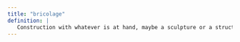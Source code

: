 ```yaml
---
title: "bricolage"
definition: |
   Construction with whatever is at hand, maybe a sculpture or a structure of ideas.
---
```

